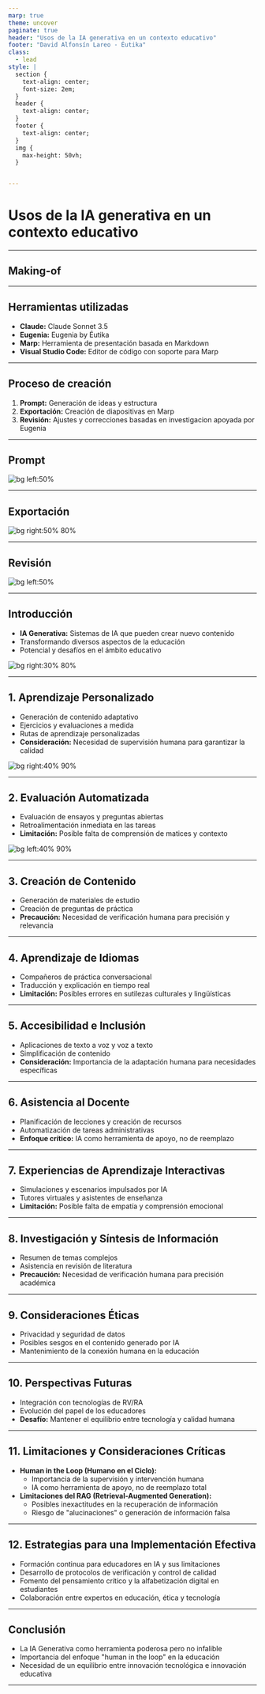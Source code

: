 ```yaml
---
marp: true
theme: uncover
paginate: true
header: "Usos de la IA generativa en un contexto educativo"
footer: "David Alfonsín Lareo - Éutika"
class:
  - lead
style: |
  section {
    text-align: center;
    font-size: 2em;
  }
  header {
    text-align: center;
  }
  footer {
    text-align: center;
  }
  img {
    max-height: 50vh;
  }


---
```


<!-- _paginate: false -->

# Usos de la IA generativa en un contexto educativo

---

## Making-of


---

## Herramientas utilizadas

- **Claude:** Claude Sonnet 3.5
- **Eugenia:** Eugenia by Éutika
- **Marp:** Herramienta de presentación basada en Markdown
- **Visual Studio Code:** Editor de código con soporte para Marp

---

## Proceso de creación

1. **Prompt:** Generación de ideas y estructura
2. **Exportación:** Creación de diapositivas en Marp
3. **Revisión:** Ajustes y correcciones basadas en investigacion apoyada por Eugenia

---

## Prompt

![bg left:50%](https://raw.githubusercontent.com/dalareo/ia-generativa-educacion/main/prompt.png)

---

## Exportación

![bg right:50% 80%](https://raw.githubusercontent.com/dalareo/ia-generativa-educacion/main/marp.png)


---

## Revisión

![bg left:50%](https://raw.githubusercontent.com/dalareo/ia-generativa-educacion/main/eugenia.png)

---

## Introducción

- **IA Generativa:** Sistemas de IA que pueden crear nuevo contenido
- Transformando diversos aspectos de la educación
- Potencial y desafíos en el ámbito educativo

![bg right:30% 80%](https://raw.githubusercontent.com/dalareo/ia-generativa-educacion/main/aula-ia.jpeg)

---

## 1. Aprendizaje Personalizado

- Generación de contenido adaptativo
- Ejercicios y evaluaciones a medida
- Rutas de aprendizaje personalizadas
- **Consideración:** Necesidad de supervisión humana para garantizar la calidad

![bg right:40% 90%](https://raw.githubusercontent.com/dalareo/ia-generativa-educacion/main/custom.jpeg)

---

## 2. Evaluación Automatizada

- Evaluación de ensayos y preguntas abiertas
- Retroalimentación inmediata en las tareas
- **Limitación:** Posible falta de comprensión de matices y contexto

![bg left:40% 90%](https://raw.githubusercontent.com/dalareo/ia-generativa-educacion/main/evaluacion.jpeg)

---

## 3. Creación de Contenido

- Generación de materiales de estudio
- Creación de preguntas de práctica
- **Precaución:** Necesidad de verificación humana para precisión y relevancia

---

## 4. Aprendizaje de Idiomas

- Compañeros de práctica conversacional
- Traducción y explicación en tiempo real
- **Limitación:** Posibles errores en sutilezas culturales y lingüísticas

---

## 5. Accesibilidad e Inclusión

- Aplicaciones de texto a voz y voz a texto
- Simplificación de contenido
- **Consideración:** Importancia de la adaptación humana para necesidades específicas

---

## 6. Asistencia al Docente

- Planificación de lecciones y creación de recursos
- Automatización de tareas administrativas
- **Enfoque crítico:** IA como herramienta de apoyo, no de reemplazo

---

## 7. Experiencias de Aprendizaje Interactivas

- Simulaciones y escenarios impulsados por IA
- Tutores virtuales y asistentes de enseñanza
- **Limitación:** Posible falta de empatía y comprensión emocional


---

## 8. Investigación y Síntesis de Información

- Resumen de temas complejos
- Asistencia en revisión de literatura
- **Precaución:** Necesidad de verificación humana para precisión académica

---

## 9. Consideraciones Éticas

- Privacidad y seguridad de datos
- Posibles sesgos en el contenido generado por IA
- Mantenimiento de la conexión humana en la educación

---

## 10. Perspectivas Futuras

- Integración con tecnologías de RV/RA
- Evolución del papel de los educadores
- **Desafío:** Mantener el equilibrio entre tecnología y calidad humana

---

## 11. Limitaciones y Consideraciones Críticas

- **Human in the Loop (Humano en el Ciclo):**
  - Importancia de la supervisión y intervención humana
  - IA como herramienta de apoyo, no de reemplazo total
- **Limitaciones del RAG (Retrieval-Augmented Generation):**
  - Posibles inexactitudes en la recuperación de información
  - Riesgo de "alucinaciones" o generación de información falsa


---

## 12. Estrategias para una Implementación Efectiva

- Formación continua para educadores en IA y sus limitaciones
- Desarrollo de protocolos de verificación y control de calidad
- Fomento del pensamiento crítico y la alfabetización digital en estudiantes
- Colaboración entre expertos en educación, ética y tecnología

---

## Conclusión

- La IA Generativa como herramienta poderosa pero no infalible
- Importancia del enfoque "human in the loop" en la educación
- Necesidad de un equilibrio entre innovación tecnológica e innovación educativa


---

<!-- Esta diapositiva solo aparecerá en las notas del presentador -->
<!-- 
Notas del Presentador:

- Enfatizar la importancia del juicio humano en la aplicación de IA en educación
- Discutir casos reales donde la verificación humana fue crucial
- Fomentar un debate sobre cómo mantener la calidad educativa en la era de la IA
-->
